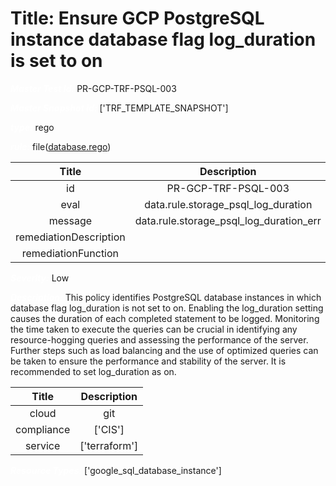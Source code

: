 



# Title: Ensure GCP PostgreSQL instance database flag log_duration is set to on


***<font color="white">Master Test Id:</font>*** PR-GCP-TRF-PSQL-003

***<font color="white">Master Snapshot Id:</font>*** ['TRF_TEMPLATE_SNAPSHOT']

***<font color="white">type:</font>*** rego

***<font color="white">rule:</font>*** file([database.rego])  
  
  
  
  

|Title|Description|
| :---: | :---: |
|id|PR-GCP-TRF-PSQL-003|
|eval|data.rule.storage_psql_log_duration|
|message|data.rule.storage_psql_log_duration_err|
|remediationDescription||
|remediationFunction||


***<font color="white">Severity:</font>*** Low

***<font color="white">Description:</font>*** This policy identifies PostgreSQL database instances in which database flag log_duration is not set to on. Enabling the log_duration setting causes the duration of each completed statement to be logged. Monitoring the time taken to execute the queries can be crucial in identifying any resource-hogging queries and assessing the performance of the server. Further steps such as load balancing and the use of optimized queries can be taken to ensure the performance and stability of the server. It is recommended to set log_duration as on.  
  
  

|Title|Description|
| :---: | :---: |
|cloud|git|
|compliance|['CIS']|
|service|['terraform']|


***<font color="white">Resource Types:</font>*** ['google_sql_database_instance']


[database.rego]: https://github.com/prancer-io/prancer-compliance-test/tree/master/google/terraform/database.rego

